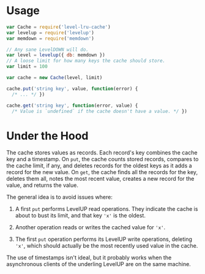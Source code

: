# Usage

```javascript
var Cache = require('level-lru-cache')
var levelup = require('levelup')
var memdown = require('memdown')

// Any sane LevelDOWN will do.
var level = levelup({ db: memdown })
// A loose limit for how many keys the cache should store.
var limit = 100

var cache = new Cache(level, limit)

cache.put('string key', value, function(error) {
  /* ... */ })

cache.get('string key', function(error, value) {
  /* Value is `undefined` if the cache doesn't have a value. */ })
```

# Under the Hood

The cache stores values as records. Each record's key combines the cache key and a timestamp. On `put`, the cache counts stored records, compares to the cache limit, if any, and deletes records for the oldest keys as it adds a record for the new value. On `get`, the cache finds all the records for the key, deletes them all, notes the most recent value, creates a new record for the value, and returns the value.

The general idea is to avoid issues where:

1. A first `put` performs LevelUP read operations. They indicate the cache is about to bust its limit, and that key `'x'` is the oldest.

2. Another operation reads or writes the cached value for `'x'`.

3. The first `put` operation performs its LevelUP write operations, deleting `'x'`, which should actually be the most recently used value in the cache.

The use of timestamps isn't ideal, but it probably works when the asynchronous clients of the underling LevelUP are on the same machine.
